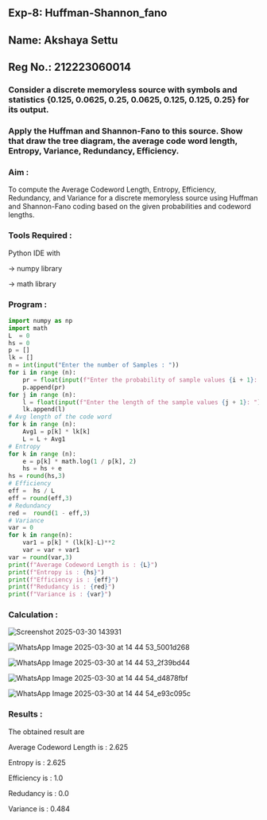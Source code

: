 ## Exp-8: Huffman-Shannon_fano
## Name: Akshaya Settu
## Reg No.: 212223060014
### Consider a discrete memoryless source with symbols and statistics {0.125, 0.0625, 0.25, 0.0625, 0.125, 0.125, 0.25} for its output. 
### Apply the Huffman and Shannon-Fano to this source. Show that draw the tree diagram, the average code word length, Entropy, Variance, Redundancy, Efficiency.

### Aim :
To compute the Average Codeword Length, Entropy, Efficiency, Redundancy, and Variance for a discrete memoryless source using Huffman and Shannon-Fano coding based on the given probabilities and codeword lengths.

### Tools Required :
Python IDE with

-> numpy library

-> math library

### Program :
``` python
import numpy as np
import math 
L  = 0
hs = 0
p = []
lk = []
n = int(input("Enter the number of Samples : "))
for i in range (n): 
    pr = float(input(f"Enter the probability of sample values {i + 1}: "))  
    p.append(pr)
for j in range (n): 
    l = float(input(f"Enter the length of the sample values {j + 1}: "))  
    lk.append(l)
# Avg length of the code word
for k in range (n):
    Avg1 = p[k] * lk[k]
    L = L + Avg1
# Entropy
for k in range (n):
    e = p[k] * math.log(1 / p[k], 2)
    hs = hs + e
hs = round(hs,3)
# Efficiency
eff =  hs / L
eff = round(eff,3)
# Redundancy 
red =  round(1 - eff,3) 
# Variance
var = 0
for k in range(n):
    var1 = p[k] * (lk[k]-L)**2
    var = var + var1
var = round(var,3)
print(f"Average Codeword Length is : {L}")
print(f"Entropy is : {hs}")
print(f"Efficiency is : {eff}")
print(f"Redudancy is : {red}")
print(f"Variance is : {var}")
```
### Calculation :

![Screenshot 2025-03-30 143931](https://github.com/user-attachments/assets/098383bb-9640-4c74-8943-37b104b44bf5)

![WhatsApp Image 2025-03-30 at 14 44 53_5001d268](https://github.com/user-attachments/assets/4ff90c0d-3c57-4ba7-9325-010329626721)

![WhatsApp Image 2025-03-30 at 14 44 53_2f39bd44](https://github.com/user-attachments/assets/aaf44d55-f27b-4309-8f0c-23a75157bd7a)

![WhatsApp Image 2025-03-30 at 14 44 54_d4878fbf](https://github.com/user-attachments/assets/08b969e1-2e8c-4a1c-b335-6d540e5f8b0b)

![WhatsApp Image 2025-03-30 at 14 44 54_e93c095c](https://github.com/user-attachments/assets/acb9a81a-293e-428c-a145-ce1d0ed09d83)

### Results :
The obtained result are

Average Codeword Length is : 2.625

Entropy is : 2.625

Efficiency is : 1.0

Redudancy is : 0.0

Variance is : 0.484
